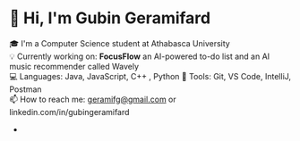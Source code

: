 # 👋 Hi, I'm Gubin Geramifard

🎓 I'm a Computer Science student at Athabasca University  
💡 Currently working on: **FocusFlow** an AI-powered to-do list and an AI music recommender called Wavely   
💻 Languages: Java, JavaScript, C++ , Python 
🔧 Tools: Git, VS Code, IntelliJ, Postman  
📫 How to reach me: geramifg@gmail.com or linkedin.com/in/gubingeramifard

-

<!-- Replace 'your-username' with your actual GitHub username -->
